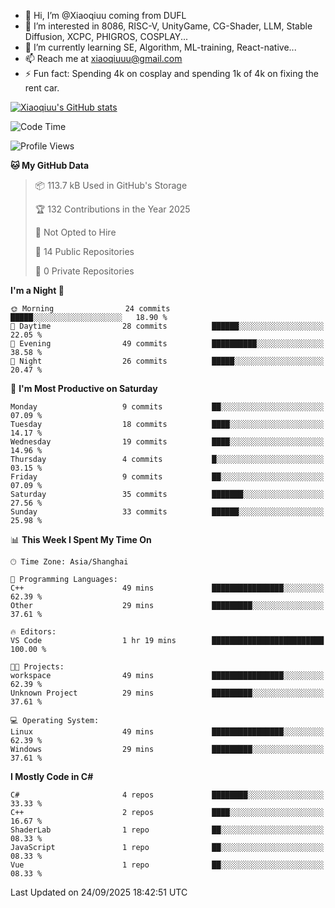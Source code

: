 - 👋 Hi, I’m @Xiaoqiuu coming from DUFL
- 👀 I’m interested in 8086, RISC-V, UnityGame, CG-Shader, LLM, Stable Diffusion, XCPC, PHIGROS, COSPLAY...
- 🌱 I’m currently learning SE, Algorithm, ML-training, React-native...
- 📫 Reach me at xiaoqiuuu@gmail.com
- ⚡ Fun fact: Spending 4k on cosplay and spending 1k of 4k on fixing the rent car.

<!---
Xiaoqiuu/Xiaoqiuu is a ✨ special ✨ repository because its `README.md` (this file) appears on your GitHub profile.
You can click the Preview link to take a look at your changes.
--->

[![Xiaoqiuu's GitHub stats](https://github-readme-stats.vercel.app/api?username=Xiaoqiuu)](https://github.com/anuraghazra/github-readme-stats)


<!--START_SECTION:waka-->
![Code Time](http://img.shields.io/badge/Code%20Time-136%20hrs%2055%20mins-blue)

![Profile Views](http://img.shields.io/badge/Profile%20Views-0-blue)

**🐱 My GitHub Data** 

> 📦 113.7 kB Used in GitHub's Storage 
 > 
> 🏆 132 Contributions in the Year 2025
 > 
> 🚫 Not Opted to Hire
 > 
> 📜 14 Public Repositories 
 > 
> 🔑 0 Private Repositories 
 > 
**I'm a Night 🦉** 

```text
🌞 Morning                24 commits          █████░░░░░░░░░░░░░░░░░░░░   18.90 % 
🌆 Daytime                28 commits          ██████░░░░░░░░░░░░░░░░░░░   22.05 % 
🌃 Evening                49 commits          ██████████░░░░░░░░░░░░░░░   38.58 % 
🌙 Night                  26 commits          █████░░░░░░░░░░░░░░░░░░░░   20.47 % 
```
📅 **I'm Most Productive on Saturday** 

```text
Monday                   9 commits           ██░░░░░░░░░░░░░░░░░░░░░░░   07.09 % 
Tuesday                  18 commits          ████░░░░░░░░░░░░░░░░░░░░░   14.17 % 
Wednesday                19 commits          ████░░░░░░░░░░░░░░░░░░░░░   14.96 % 
Thursday                 4 commits           █░░░░░░░░░░░░░░░░░░░░░░░░   03.15 % 
Friday                   9 commits           ██░░░░░░░░░░░░░░░░░░░░░░░   07.09 % 
Saturday                 35 commits          ███████░░░░░░░░░░░░░░░░░░   27.56 % 
Sunday                   33 commits          ██████░░░░░░░░░░░░░░░░░░░   25.98 % 
```


📊 **This Week I Spent My Time On** 

```text
🕑︎ Time Zone: Asia/Shanghai

💬 Programming Languages: 
C++                      49 mins             ████████████████░░░░░░░░░   62.39 % 
Other                    29 mins             █████████░░░░░░░░░░░░░░░░   37.61 % 

🔥 Editors: 
VS Code                  1 hr 19 mins        █████████████████████████   100.00 % 

🐱‍💻 Projects: 
workspace                49 mins             ████████████████░░░░░░░░░   62.39 % 
Unknown Project          29 mins             █████████░░░░░░░░░░░░░░░░   37.61 % 

💻 Operating System: 
Linux                    49 mins             ████████████████░░░░░░░░░   62.39 % 
Windows                  29 mins             █████████░░░░░░░░░░░░░░░░   37.61 % 
```

**I Mostly Code in C#** 

```text
C#                       4 repos             ████████░░░░░░░░░░░░░░░░░   33.33 % 
C++                      2 repos             ████░░░░░░░░░░░░░░░░░░░░░   16.67 % 
ShaderLab                1 repo              ██░░░░░░░░░░░░░░░░░░░░░░░   08.33 % 
JavaScript               1 repo              ██░░░░░░░░░░░░░░░░░░░░░░░   08.33 % 
Vue                      1 repo              ██░░░░░░░░░░░░░░░░░░░░░░░   08.33 % 
```




 Last Updated on 24/09/2025 18:42:51 UTC
<!--END_SECTION:waka-->
